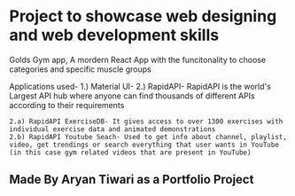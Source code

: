 # Project to showcase web designing and web development skills

Golds Gym app, A mordern React App with the funcitonality to choose categories and specific muscle groups

Applications used-
1.) Material UI-
2.) RapidAPI- RapidAPI is the world's Largest API hub where anyone can find thousands of different APIs according to their requirements

    2.a) RapidAPI ExerciseDB- It gives access to over 1300 exercises with individual exercise data and animated demonstrations
    2.b) RapidAPI Youtube Seach- Used to get info about channel, playlist, video, get trendings or search everything that user wants in YouTube (in this case gym related videos that are present in YouTube)

## Made By Aryan Tiwari as a Portfolio Project
